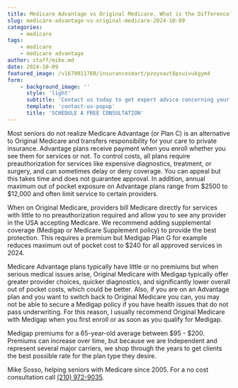 ```yaml
---
title: Medicare Advantage vs Original Medicare, What is the Difference?
slug: medicare-advantage-vs-original-medicare-2024-10-09
categories:
    - medicare
tags:
    - medicare
    - medicare advantage
author: staff/mike.md
date: 2024-10-09
featured_image: /v1679011760/insurancesmart/pzoyxavt8psuivukgym4
form:
    - background_image: ''
      style: 'light'
      subtitle: 'Contact us today to get expert advice concerning your insurance needs'
      template: 'contact-us-popup'
      title: 'SCHEDULE A FREE CONSULTATION'
---
```


Most seniors do not realize Medicare Advantage (or Plan C) is an alternative to Original
Medicare and transfers responsibility for your care to private insurance. Advantage
plans receive payment when you enroll whether you see them for services or not. To
control costs, all plans require preauthorization for services like expensive diagnostics,
treatment, or surgery, and can sometimes delay or deny coverage. You can appeal but
this takes time and does not guarantee approval. In addition, annual maximum out of
pocket exposure on Advantage plans range from $2500 to $12,000 and often limit
service to certain providers.

When on Original Medicare, providers bill Medicare directly for services with little to no
preauthorization required and allow you to see any provider in the USA accepting
Medicare. We recommend adding supplemental coverage (Medigap or Medicare
Supplement policy) to provide the best protection. This requires a premium but Medigap
Plan G for example reduces maximum out of pocket cost to $240 for all approved
services in 2024.

Medicare Advantage plans typically have little or no premiums but when serious medical
issues arise, Original Medicare with Medigap typically offer greater provider choices,
quicker diagnostics, and significantly lower overall out of pocket costs, which could be
better. Also, if you are on an Advantage plan and you want to switch back to Original Medicare you can, you
may not be able to secure a Medigap policy if you have health issues that do not pass
underwriting. For this reason, I usually recommend Original Medicare with Medigap
when you first enroll or as soon as you qualify for Medigap.

Medigap premiums for a 65-year-old average between $95 - $200. Premiums can
increase over time, but because we are Independent and represent several major
carriers, we shop through the years to get clients the best possible rate for the plan type
they desire.

Mike Sosso, helping seniors with Medicare since 2005. For a no cost consultation call [(210) 972-9035](tel:2109729035).
